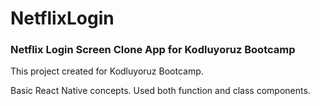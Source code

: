 # NetflixLogin

### Netflix Login Screen Clone App for Kodluyoruz Bootcamp

This project created for Kodluyoruz Bootcamp.

Basic React Native concepts. Used both function and class components.
